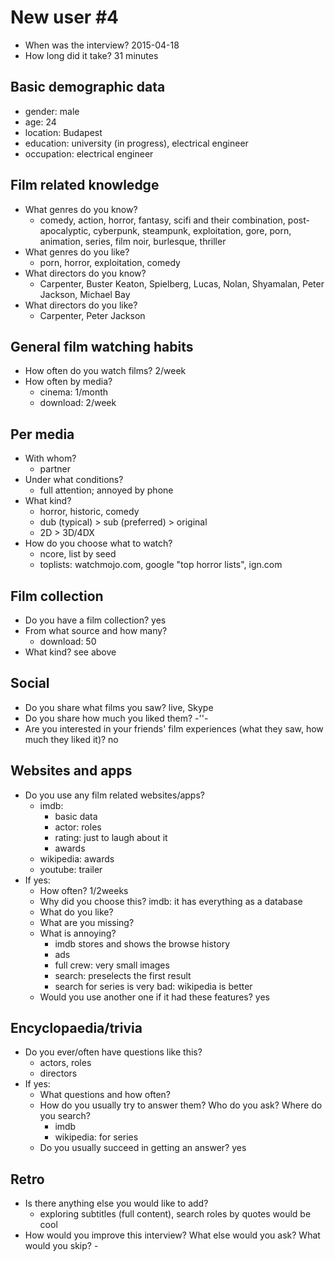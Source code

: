 # New user #4

- When was the interview? 2015-04-18
- How long did it take? 31 minutes


## Basic demographic data

- gender: male
- age: 24
- location: Budapest
- education: university (in progress), electrical engineer
- occupation: electrical engineer


## Film related knowledge

- What genres do you know?
    - comedy, action, horror, fantasy, scifi and their combination, post-apocalyptic, cyberpunk, steampunk, exploitation, gore, porn, animation, series, film noir, burlesque, thriller
- What genres do you like?
    - porn, horror, exploitation, comedy
- What directors do you know?
    - Carpenter, Buster Keaton, Spielberg, Lucas, Nolan, Shyamalan, Peter Jackson, Michael Bay
- What directors do you like?
    - Carpenter, Peter Jackson


## General film watching habits

- How often do you watch films? 2/week
- How often by media?
    - cinema: 1/month
    - download: 2/week


## Per media

- With whom?
    - partner
- Under what conditions?
    - full attention; annoyed by phone
- What kind?
    - horror, historic, comedy
    - dub (typical) > sub (preferred) > original
    - 2D > 3D/4DX
- How do you choose what to watch?
    - ncore, list by seed
    - toplists: watchmojo.com, google "top horror lists", ign.com


## Film collection

- Do you have a film collection? yes
- From what source and how many?
    - download: 50
- What kind? see above


## Social

- Do you share what films you saw? live, Skype
- Do you share how much you liked them? -''-
- Are you interested in your friends' film experiences (what they saw, how much they liked it)? no


## Websites and apps

- Do you use any film related websites/apps?
    - imdb:
        - basic data
        - actor: roles
        - rating: just to laugh about it
        - awards
    - wikipedia: awards
    - youtube: trailer
- If yes:
    - How often? 1/2weeks
    - Why did you choose this?
        imdb: it has everything as a database
    - What do you like?
    - What are you missing?
    - What is annoying?
        - imdb stores and shows the browse history
        - ads
        - full crew: very small images
        - search: preselects the first result
        - search for series is very bad: wikipedia is better
    - Would you use another one if it had these features? yes


## Encyclopaedia/trivia

- Do you ever/often have questions like this?
    - actors, roles
    - directors
- If yes:
    - What questions and how often?
    - How do you usually try to answer them? Who do you ask? Where do you search?
        - imdb
        - wikipedia: for series
    - Do you usually succeed in getting an answer? yes


## Retro

- Is there anything else you would like to add?
    - exploring subtitles (full content), search roles by quotes would be cool
- How would you improve this interview? What else would you ask? What would you skip? -

